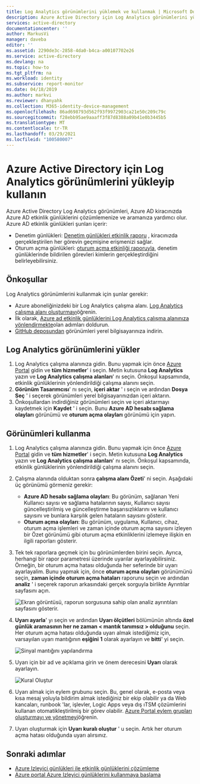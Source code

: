 ```yaml
---
title: Log Analytics görünümlerini yüklemek ve kullanmak | Microsoft Docs
description: Azure Active Directory için Log Analytics görünümlerini yüklemeyi ve kullanmayı öğrenin
services: active-directory
documentationcenter: ''
author: MarkusVi
manager: daveba
editor: ''
ms.assetid: 2290de3c-2858-4da0-b4ca-a00107702e26
ms.service: active-directory
ms.devlang: na
ms.topic: how-to
ms.tgt_pltfrm: na
ms.workload: identity
ms.subservice: report-monitor
ms.date: 04/18/2019
ms.author: markvi
ms.reviewer: dhanyahk
ms.collection: M365-identity-device-management
ms.openlocfilehash: 86ad698793d562f93f9972903ca21e50c209c79c
ms.sourcegitcommit: f28ebb95ae9aaaff3f87d8388a09b41e0b3445b5
ms.translationtype: MT
ms.contentlocale: tr-TR
ms.lasthandoff: 03/29/2021
ms.locfileid: "100580007"
---
```

# <a name="install-and-use-the-log-analytics-views-for-azure-active-directory"></a>Azure Active Directory için Log Analytics görünümlerini yükleyip kullanın

Azure Active Directory Log Analytics görünümleri, Azure AD kiracınızda Azure AD etkinlik günlüklerini çözümlemenize ve aramanıza yardımcı olur. Azure AD etkinlik günlükleri şunları içerir:

* Denetim günlükleri: [Denetim günlükleri etkinlik raporu](concept-audit-logs.md) , kiracınızda gerçekleştirilen her görevin geçmişine erişmenizi sağlar.
* Oturum açma günlükleri: [oturum açma etkinliği raporuyla](concept-sign-ins.md), denetim günlüklerinde bildirilen görevleri kimlerin gerçekleştirdiğini belirleyebilirsiniz.

## <a name="prerequisites"></a>Önkoşullar

Log Analytics görünümlerini kullanmak için şunlar gerekir:

* Azure aboneliğinizdeki bir Log Analytics çalışma alanı. [Log Analytics çalışma alanı oluşturmayı](../../azure-monitor/logs/quick-create-workspace.md)öğrenin.
* İlk olarak, [Azure ad etkinlik günlüklerini Log Analytics çalışma alanınıza yönlendirmekte](howto-integrate-activity-logs-with-log-analytics.md)olan adımları doldurun.
* [GitHub deposundan](https://aka.ms/AADLogAnalyticsviews) görünümleri yerel bilgisayarınıza indirin.

## <a name="install-the-log-analytics-views"></a>Log Analytics görünümlerini yükler

1. Log Analytics çalışma alanınıza gidin. Bunu yapmak için önce [Azure Portal](https://portal.azure.com) gidin ve **tüm hizmetler**' i seçin. Metin kutusuna **Log Analytics** yazın ve **Log Analytics çalışma alanları**' nı seçin. Önkoşul kapsamında, etkinlik günlüklerinin yönlendirildiği çalışma alanını seçin.
2. **Görünüm Tasarımcısı**' nı seçin, **içeri aktar** ' ı seçin ve ardından **Dosya Seç** ' i seçerek görünümleri yerel bilgisayarınızdan içeri aktarın.
3. Önkoşullardan indirdiğiniz görünümleri seçin ve içeri aktarmayı kaydetmek için **Kaydet** ' i seçin. Bunu **Azure AD hesabı sağlama olayları** görünümü ve **oturum açma olayları** görünümü için yapın.

## <a name="use-the-views"></a>Görünümleri kullanma

1. Log Analytics çalışma alanınıza gidin. Bunu yapmak için önce [Azure Portal](https://portal.azure.com) gidin ve **tüm hizmetler**' i seçin. Metin kutusuna **Log Analytics** yazın ve **Log Analytics çalışma alanları**' nı seçin. Önkoşul kapsamında, etkinlik günlüklerinin yönlendirildiği çalışma alanını seçin.

2. Çalışma alanında olduktan sonra **çalışma alanı Özeti**' ni seçin. Aşağıdaki üç görünümü görmeniz gerekir:

    * **Azure AD hesabı sağlama olayları**: Bu görünüm, sağlanan Yeni Kullanıcı sayısı ve sağlama hatalarının sayısı, Kullanıcı sayısı güncelleştirilmiş ve güncelleştirme başarısızlıklarını ve kullanıcı sayısını ve bunlara karşılık gelen hataların sayısını gösterir.    
    * **Oturum açma olayları**: Bu görünüm, uygulama, Kullanıcı, cihaz, oturum açma işlemleri ve zaman içinde oturum açma sayısını izleyen bir Özet görünümü gibi oturum açma etkinliklerini izlemeye ilişkin en ilgili raporları gösterir.

3. Tek tek raporlara geçmek için bu görünümlerden birini seçin. Ayrıca, herhangi bir rapor parametresi üzerinde uyarılar ayarlayabilirsiniz. Örneğin, bir oturum açma hatası olduğunda her seferinde bir uyarı ayarlayalim. Bunu yapmak için, önce **oturum açma olayları** görünümünü seçin, **zaman içinde oturum açma hataları** raporunu seçin ve ardından **analiz** ' i seçerek raporun arkasındaki gerçek sorguyla birlikte Ayrıntılar sayfasını açın. 

    ![Ekran görüntüsü, raporun sorgusuna sahip olan analiz ayrıntıları sayfasını gösterir.](./media/howto-install-use-log-analytics-views/details.png)


4. **Uyarı ayarla**' yı seçin ve ardından **Uyarı ölçütleri** bölümünün altında **özel günlük aramasının her ne zaman &lt; mantık tanımsız &gt; olduğunu** seçin. Her oturum açma hatası olduğunda uyarı almak istediğimiz için, varsayılan uyarı mantığının **eşiğini** **1** olarak ayarlayın ve **bitti**' yi seçin. 

    ![Sinyal mantığını yapılandırma](./media/howto-install-use-log-analytics-views/configure-signal-logic.png)

5. Uyarı için bir ad ve açıklama girin ve önem derecesini **Uyarı** olarak ayarlayın.

    ![Kural Oluştur](./media/howto-install-use-log-analytics-views/create-rule.png)

6. Uyarı almak için eylem grubunu seçin. Bu, genel olarak, e-posta veya kısa mesaj yoluyla bildirim almak istediğiniz bir ekip olabilir ya da Web kancaları, runbook 'lar, işlevler, Logic Apps veya dış ıTSM çözümlerini kullanan otomatikleştirilmiş bir görev olabilir. [Azure Portal eylem grupları oluşturmayı ve yönetmeyi](../../azure-monitor/alerts/action-groups.md)öğrenin.

7. Uyarı oluşturmak için **Uyarı kuralı oluştur** ' u seçin. Artık her oturum açma hatası olduğunda uyarı alırsınız.

## <a name="next-steps"></a>Sonraki adımlar

* [Azure Izleyici günlükleri ile etkinlik günlüklerini çözümleme](howto-analyze-activity-logs-log-analytics.md)
* [Azure portal Azure Izleyici günlüklerini kullanmaya başlama](../../azure-monitor/logs/log-analytics-tutorial.md)